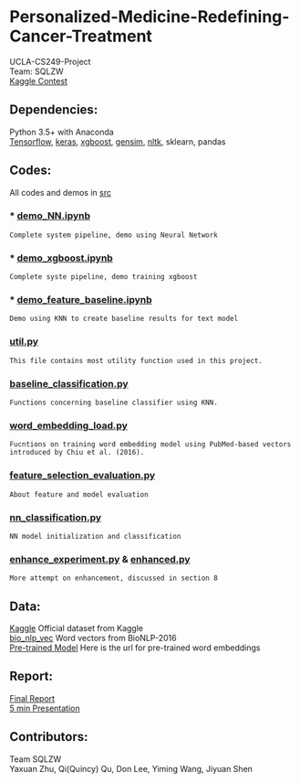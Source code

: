# Personalized-Medicine-Redefining-Cancer-Treatment
UCLA-CS249-Project  
Team: SQLZW  
[Kaggle Contest](https://www.kaggle.com/c/msk-redefining-cancer-treatment)  

## Dependencies:
Python 3.5+ with Anaconda  
[Tensorflow](https://www.tensorflow.org), [keras](https://keras.io), [xgboost](http://xgboost.readthedocs.io/en/latest/), [gensim](https://radimrehurek.com/gensim/models/word2vec.html), [nltk](http://www.nltk.org), sklearn, pandas

## Codes:
All codes and demos in [src](./src/)

### * [demo_NN.ipynb](./src/demo_NN.ipynb)
```
Complete system pipeline, demo using Neural Network 
```
### * [demo_xgboost.ipynb](./src/demo_xgboost.ipynb)
```
Complete syste pipeline, demo training xgboost
```
### * [demo_feature_baseline.ipynb](./src/demo_feature_baseline.ipynb)
```
Demo using KNN to create baseline results for text model
```
### [util.py](./src/util.py)
```
This file contains most utility function used in this project.
```
### [baseline_classification.py](./src/baseline_classification.py)
```
Functions concerning baseline classifier using KNN.
```
### [word_embedding_load.py](./src/word_embedding_load.py)
```
Fucntions on training word embedding model using PubMed-based vectors introduced by Chiu et al. (2016).
```
### [feature_selection_evaluation.py](./src/feature_selection_evaluation.py)
```
About feature and model evaluation
```

### [nn_classification.py](./src/nn_classification.py)
```
NN model initialization and classification
```
### [enhance_experiment.py](./src/enhance_experiment.py) & [enhanced.py](./src/enhanced.py)
```
More attempt on enhancement, discussed in section 8
```

## Data:
[Kaggle](https://www.kaggle.com/c/msk-redefining-cancer-treatment/data) Official dataset from Kaggle  
[bio_nlp_vec](https://github.com/cambridgeltl/BioNLP-2016) Word vectors from BioNLP-2016  
[Pre-trained Model](https://drive.google.com/drive/folders/1703i996nsfiDldvK8_aTT1G2nX4i1Qnu?usp=sharing) Here is the url for pre-trained word embeddings

## Report:
[Final Report](./CS249_final_report_SQLZW.pdf)  
[5 min Presentation](./term_project_presentation.pptx)

## Contributors:
Team SQLZW  
Yaxuan Zhu, Qi(Quincy) Qu, Don Lee, Yiming Wang, Jiyuan Shen
